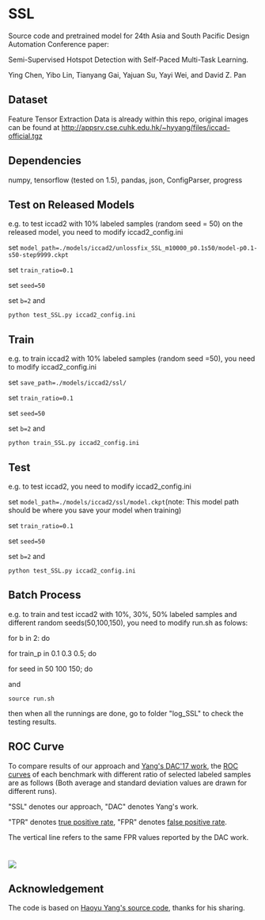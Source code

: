 # SSL 

Source code and pretrained model for 24th Asia and South Pacific Design Automation Conference paper: 

Semi-Supervised Hotspot Detection with Self-Paced Multi-Task Learning.

Ying Chen, Yibo Lin, Tianyang Gai, Yajuan Su, Yayi Wei, and David Z. Pan

## Dataset

Feature Tensor Extraction Data is already within this repo, original images can be found at http://appsrv.cse.cuhk.edu.hk/~hyyang/files/iccad-official.tgz

## Dependencies

numpy, tensorflow (tested on 1.5), pandas, json, ConfigParser, progress

## Test on Released Models

e.g. to test iccad2 with 10% labeled samples (random seed = 50) on the released model, you need to modify iccad2\_config.ini

set ```model_path=./models/iccad2/unlossfix_SSL_m10000_p0.1s50/model-p0.1-s50-step9999.ckpt```  

set ```train_ratio=0.1``` 

set ```seed=50``` 

set ```b=2``` and

```python test_SSL.py iccad2_config.ini```

## Train

e.g. to train iccad2 with 10% labeled samples (random seed =50), you need to modify iccad2\_config.ini

set ```save_path=./models/iccad2/ssl/```

set ```train_ratio=0.1``` 

set ```seed=50```

set ```b=2``` and

```python train_SSL.py iccad2_config.ini```

## Test

e.g. to test iccad2, you need to modify iccad2\_config.ini

set ```model_path=./models/iccad2/ssl/model.ckpt```(note: This model path should be where you save your model when training)  

set ```train_ratio=0.1``` 

set ```seed=50```

set ```b=2``` and

```python test_SSL.py iccad2_config.ini```

## Batch Process

e.g. to train and test iccad2 with 10%, 30%, 50% labeled samples and different random seeds(50,100,150), you need to modify run.sh as folows:

for b in 2: do

for train_p in 0.1 0.3 0.5; do

for seed in 50 100 150; do

and 

```source run.sh```

then when all the runnings are done, go to folder "log_SSL" to check the testing results.

## ROC Curve

To compare results of our approach and [Yang's DAC'17 work](http://www.cse.cuhk.edu.hk/~byu/papers/C60-DAC2017-CNN-HSD.pdf), the [ROC curves](https://en.wikipedia.org/wiki/Receiver_operating_characteristic) of each benchmark with different ratio of selected labeled samples are as follows (Both average and standard deviation values are drawn for different runs).

"SSL" denotes our approach, "DAC" denotes Yang's work.

"TPR" denotes [true positive rate](https://en.wikipedia.org/wiki/Sensitivity_and_specificity), "FPR" denotes [false positive rate](https://en.wikipedia.org/wiki/False_positive_rate).

The vertical line refers to the same FPR values reported by the DAC work.

<div align=center><img src="https://github.com/qwepi/SSL/blob/master/figs_ROC/legend_SSL_DAC.png" height="10"/></div>

![](https://github.com/qwepi/SSL/blob/master/figs_ROC/github-ROC-unlossfix-DAC-whole.jpg)

## Acknowledgement

The code is based on [Haoyu Yang's source code](https://github.com/phdyang007/dlhsd), thanks for his sharing.

